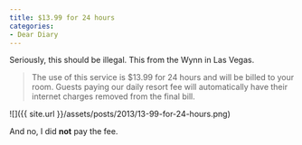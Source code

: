 ```yaml
---
title: $13.99 for 24 hours
categories:
- Dear Diary
---
```


Seriously, this should be illegal. This from the Wynn in Las Vegas.

> The use of this service is $13.99 for 24 hours and will be billed to your room.  Guests paying our daily resort fee will automatically have their internet charges removed from the final bill.

![]({{ site.url }}/assets/posts/2013/13-99-for-24-hours.png)

And no, I did **not** pay the fee.
